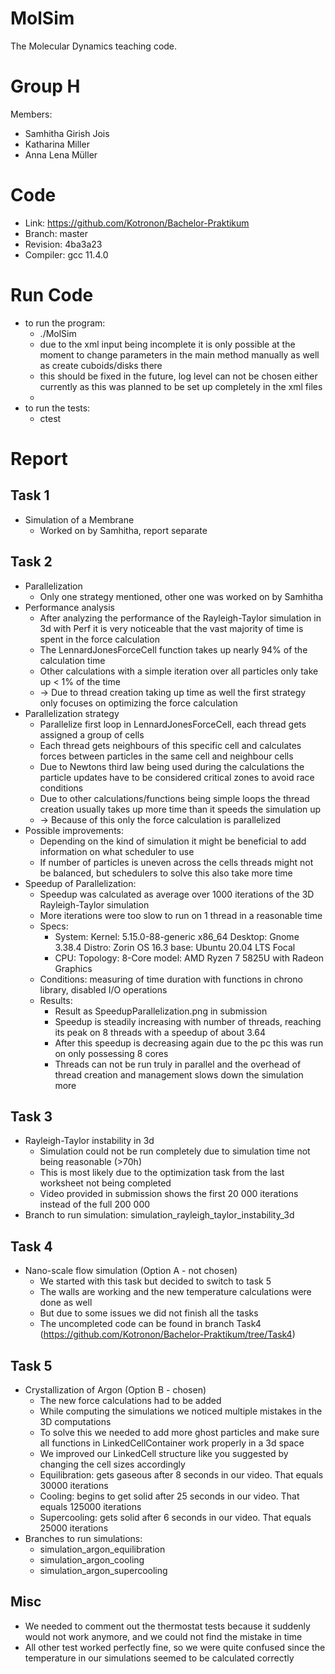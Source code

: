 MolSim
===

The Molecular Dynamics teaching code.

# Group H #
Members:
* Samhitha Girish Jois
* Katharina Miller
* Anna Lena Müller

# Code #
* Link:     https://github.com/Kotronon/Bachelor-Praktikum
* Branch:   master
* Revision: 4ba3a23
* Compiler: gcc 11.4.0

# Run Code #
* to run the program:
  * ./MolSim
  * due to the xml input being incomplete it is only possible at the moment to change parameters in the main method manually as well as create cuboids/disks there
  * this should be fixed in the future, log level can not be chosen either currently as this was planned to be set up completely in the xml files
  * 
* to run the tests:
  * ctest
  

# Report #
## Task 1 ##
* Simulation of a Membrane
  * Worked on by Samhitha, report separate
 
## Task 2 ##
* Parallelization
  * Only one strategy mentioned, other one was worked on by Samhitha
* Performance analysis
  * After analyzing the performance of the Rayleigh-Taylor simulation in 3d with Perf it is very noticeable that the vast majority of time is spent in the force calculation
  * The LennardJonesForceCell function takes up nearly 94% of the calculation time
  * Other calculations with a simple iteration over all particles only take up < 1% of the time
  * -> Due to thread creation taking up time as well the first strategy only focuses on optimizing the force calculation
* Parallelization strategy
  * Parallelize first loop in LennardJonesForceCell, each thread gets assigned a group of cells
  * Each thread gets neighbours of this specific cell and calculates forces between particles in the same cell and neighbour cells
  * Due to Newtons third law being used during the calculations the particle updates have to be considered critical zones to avoid race conditions
  * Due to other calculations/functions being simple loops the thread creation usually takes up more time than it speeds the simulation up
  * -> Because of this only the force calculation is parallelized
* Possible improvements:
  * Depending on the kind of simulation it might be beneficial to add information on what scheduler to use
  * If number of particles is uneven across the cells threads might not be balanced, but schedulers to solve this also take more time
* Speedup of Parallelization:
  * Speedup was calculated as average over 1000 iterations of the 3D Rayleigh-Taylor simulation
  * More iterations were too slow to run on 1 thread in a reasonable time
  * Specs:
    * System:
      Kernel: 5.15.0-88-generic x86_64
      Desktop: Gnome 3.38.4
      Distro: Zorin OS 16.3
      base: Ubuntu 20.04 LTS Focal
    * CPU:
      Topology: 8-Core model: AMD Ryzen 7 5825U with Radeon Graphics
  * Conditions: measuring of time duration with functions in chrono library, disabled I/O operations
  * Results:
    * Result as SpeedupParallelization.png in submission
    * Speedup is steadily increasing with number of threads, reaching its peak on 8 threads with a speedup of about 3.64
    * After this speedup is decreasing again due to the pc this was run on only possessing 8 cores
    * Threads can not be run truly in parallel and the overhead of thread creation and management slows down the simulation more

## Task 3 ##
* Rayleigh-Taylor instability in 3d
  * Simulation could not be run completely due to simulation time not being reasonable (>70h)
  * This is most likely due to the optimization task from the last worksheet not being completed
  * Video provided in submission shows the first 20 000 iterations instead of the full 200 000
* Branch to run simulation: simulation_rayleigh_taylor_instability_3d

## Task 4 ##
* Nano-scale flow simulation (Option A - not chosen)
  * We started with this task but decided to switch to task 5
  * The walls are working and the new temperature calculations were done as well
  * But due to some issues we did not finish all the tasks
  * The uncompleted code can be found in branch Task4 (https://github.com/Kotronon/Bachelor-Praktikum/tree/Task4)

## Task 5 ##
* Crystallization of Argon (Option B - chosen)
  * The new force calculations had to be added
  * While computing the simulations we noticed multiple mistakes in the 3D computations
  * To solve this we needed to add more ghost particles and make sure all functions in LinkedCellContainer work properly in a 3d space
  * We improved our LinkedCell structure like you suggested by changing the cell sizes accordingly
  * Equilibration: gets gaseous after 8 seconds in our video. That equals 30000 iterations
  * Cooling: begins to get solid after 25 seconds in our video. That equals  125000 iterations
  * Supercooling: gets solid after 6 seconds in our video. That equals 25000 iterations
* Branches to run simulations:
    * simulation_argon_equilibration
    * simulation_argon_cooling
    * simulation_argon_supercooling

## Misc ##
* We needed to comment out the thermostat tests because it suddenly would not work anymore, and we could not find the mistake in time
* All other test worked perfectly fine, so we were quite confused since the temperature in our simulations seemed to be calculated correctly
